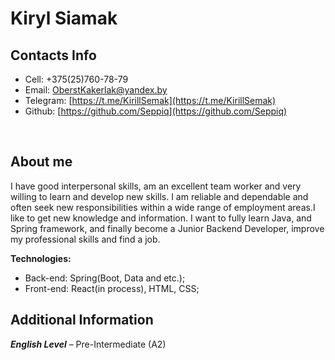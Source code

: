 # Kiryl Siamak
## Contacts Info

- Cell: +375(25)760-78-79
- Email: [OberstKakerlak@yandex.by](mailto:OberstKakerlak@yandex.by)
- Telegram: [https://t.me/KirillSemak](https://t.me/KirillSemak)
- Github: [https://github.com/Seppiq](https://github.com/Seppiq)

&#8194;

## About me

I have good interpersonal skills, am an excellent team worker and very willing to learn and develop new skills. 
I am reliable and dependable and often seek new responsibilities within a wide range of employment areas.I like to get new knowledge and information. 
I want to fully learn Java, and Spring framework, and finally become a Junior Backend Developer, improve my professional skills and find a job.
&#8194;

**Technologies:**

- Back-end: Spring(Boot, Data and etc.);
- Front-end: React(in process), HTML, CSS;

## Additional Information

**_English Level_** – Pre-Intermediate (A2)

&#8194;
